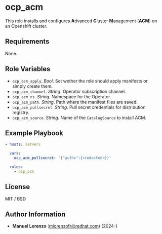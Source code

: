 # ocp_acm
This role installs and configures **A**dvanced **C**luster **M**anagement (**ACM**) on an Openshift cluster.

## Requirements
None.

## Role Variables
* `ocp_acm_apply`. _Bool_. Set wether the role should apply manifests or simply create them.
* `ocp_acm_channel`. _String_. Operator subscription channel.
* `ocp_acm_ns`. _String_. Namespace for the Operator.
* `ocp_acm_path`. _String_. Path where the manifest files are saved.
* `ocp_acm_pullsecret`. _String_. Pull secret credentials for distribution registry.
* `ocp_acm_source`. _String_. Name of the `CatalogSource` to install ACM.

## Example Playbook
```yaml
- hosts: servers

  vars:
    ocp_acm_pullsecret: '{"auths":{<redacted>}}'

  roles:
    - ocp_acm
```

## License
MIT / BSD

## Author Information
 - **Manuel Lorenzo** (mlorenzofr@redhat.com) (2024-)
